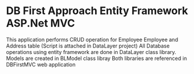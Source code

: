 # DB First Approach Entity Framework ASP.Net MVC
 
 This application performs CRUD operation for Employee 
 Employee and Address table (Script is attached in DataLayer project)
 All Database operations using entity framework are done in DataLayer class library.
 Models are created in BLModel class libray
 Both libraries are referenced in DBFirstMVC web application
 

